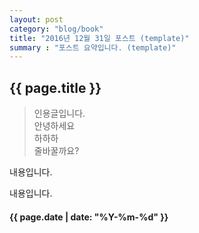 ```yaml
---
layout: post
category: "blog/book"
title: "2016년 12월 31일 포스트 (template)"
summary : "포스트 요약입니다. (template)"
---
```

## {{ page.title }}

>인용글입니다.  
안녕하세요  
하하하  
줄바꿀까요?  

내용입니다.

내용입니다.

#### {{ page.date | date: "%Y-%m-%d" }}
